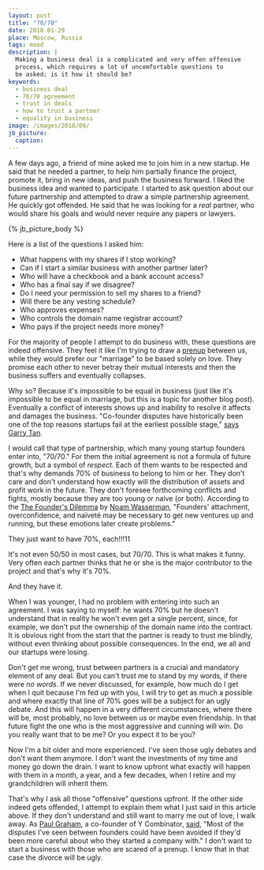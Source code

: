 ```yaml
---
layout: post
title: "70/70"
date: 2018-01-29
place: Moscow, Russia
tags: mood
description: |
  Making a business deal is a complicated and very offen offensive
  process, which requires a lot of uncomfortable questions to
  be asked; is it how it should be?
keywords:
  - business deal
  - 70/70 agreement
  - trust in deals
  - how to trust a partner
  - equality in business
image: /images/2018/09/
jb_picture:
  caption:
---
```


A few days ago, a friend of mine asked me to join him in a new startup.
He said that he needed a partner, to help him partially finance the project, promote
it, bring in new ideas, and push the business forward. I liked the business
idea and wanted to participate. I started to ask question about our
future partnership and attempted to draw a simple partnership agreement.
He quickly got offended. He said that he was looking for a _real_ partner,
who would share his goals and would never require any papers or lawyers.

<!--more-->

{% jb_picture_body %}

Here is a list of the questions I asked him:

  * What happens with my shares if I stop working?
  * Can if I start a similar business with another partner later?
  * Who will have a checkbook and a bank account access?
  * Who has a final say if we disagree?
  * Do I need your permission to sell my shares to a friend?
  * Will there be any vesting schedule?
  * Who approves expenses?
  * Who controls the domain name registrar account?
  * Who pays if the project needs more money?

For the majority of people I attempt to do business with, these questions are
indeed offensive. They feel it like I'm trying to draw
a [prenup](https://en.wikipedia.org/wiki/Prenuptial_agreement) between
us, while they would prefer our "marriage" to be based solely on love.
They promise each other to never betray their mutual interests and then
the business suffers and eventually collapses.

Why so? Because it's impossible to be equal in business (just like it's impossible
to be equal in marriage, but this is a topic for another blog post).
Eventually a conflict of interests shows up and inability to resolve it
affects and damages the business.
"Co-founder disputes have historically been one of the top reasons
startups fail at the earliest possible stage,"
[says](https://techcrunch.com/2017/02/18/co-founder-conflict/)
[Garry Tan](https://twitter.com/garrytan).

I would call that type of partnership, which many young startup founders
enter into, "70/70." For them the initial agreement is not a formula of future
growth, but a symbol of _respect_. Each of them wants to be respected and that's
why demands 70% of business to belong to him or her. They don't care and
don't understand how exactly will the distribution of assets and profit
work in the future. They don't foresee forthcoming conflicts and fights,
mostly because they are too young or naive (or both).
According to the [The Founder's Dilemma](https://hbr.org/2008/02/the-founders-dilemma)
by [Noam Wasserman](https://en.wikipedia.org/wiki/Noam_T._Wasserman),
"Founders' attachment, overconfidence, and naïveté may be necessary
to get new ventures up and running, but these emotions later create problems."

They just want to have 70%, each!!!11

It's not even 50/50 in most cases, but 70/70. This is what makes it funny.
Very often each partner thinks that he or she is the major contributor
to the project and that's why it's 70%.

And they have it.

When I was younger, I had no problem with entering into
such an agreement. I was saying to myself: he wants 70% but he doesn't
understand that in reality he won't even get a single percent, since, for example, we
don't put the ownership of the domain name into the contract. It is obvious
right from the start that the partner is ready to trust me blindly,
without even thinking about possible consequences. In the end, we all and our
startups were losing.

Don't get me wrong, trust between partners is a crucial and mandatory element
of any deal. But you can't trust me to stand by my words, if there were _no words_.
If we never discussed, for example, how much do I get when I quit because
I'm fed up with you, I will try to get as much a possible and where exactly
that line of 70% goes will be a subject for an ugly debate. And this will
happen in a very different circumstances, where there will be, most probably,
no love between us or maybe even friendship. In that future fight the one
who is the most aggressive and cunning will win. Do you really want that
to be me? Or you expect it to be you?

Now I'm a bit older and more experienced. I've seen those ugly debates and don't want them anymore.
I don't want the investments of my time and money go down the drain. I want
to know upfront what exactly will happen with them in a month, a year,
and a few decades, when I retire and my grandchildren will inherit them.

That's why I ask all those "offensive" questions upfront. If the other side
indeed gets offended, I attempt to explain them what I just said in this article
above. If they don't understand and still want to marry me out of love,
I walk away. As [Paul Graham](http://www.paulgraham.com/startupmistakes.html), a co-founder of Y Combinator,
[said](http://www.paulgraham.com/startupmistakes.html),
"Most of the disputes I've seen between founders could have been avoided if they'd been more careful about
who they started a company with." I don't want to start a business with
those who are scared of a prenup. I know that in that case
the divorce will be ugly.

